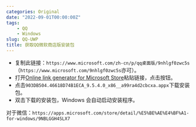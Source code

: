 ```yaml
---
categories: Original
date: "2022-09-01T00:00:00Z"
tags:
    - QQ
    - Windows
slug: QQ-UWP
title: 获取QQ微软商店版安装包
---
```


- 复制此链接：`https://www.microsoft.com/zh-cn/p/qq桌面版/9nhlgf0zwc5s` （`https://www.microsoft.com/9nhlgf0zwc5s`亦可）。
- 打开[Online link generator for Microsoft Store](https://store.rg-adguard.net/)粘贴链接，点击按钮。
- 点击`903DB504.46618D74B1ECA_9.5.4.0_x86__a99ra4d2cbcxa.appx`下载安装包。
- 双击下载的安装包，Windows 会自动启动安装程序。

对于微信：`https://apps.microsoft.com/store/detail/%E5%BE%AE%E4%BF%A1-for-windows/9NBLGGH4SLX7`
